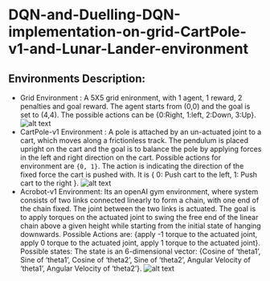 # DQN-and-Duelling-DQN-implementation-on-grid-CartPole-v1-and-Lunar-Lander-environment

## Environments Description:
- Grid Environment : A 5X5 grid enironment, with 1 agent, 1 reward, 2 penalties and goal reward. The agent starts from (0,0) and the goal is set to (4,4). The possible actions can be {0:Right, 1:left, 2:Down, 3:Up}.
![alt text](https://github.com/KNITPhoenix/DQN-and-Duelling-DQN-implementation-on-grid-CartPole-v1-and-Lunar-Lander-environment/blob/main/grid.PNG)
- CartPole-v1 Environment : A pole is attached by an un-actuated joint to a cart, which moves along a frictionless track. The pendulum is placed upright on the cart and the goal is to balance the pole by applying forces in the left and right direction on the cart. Possible actions for environment are `{0, 1}`. The action is indicating the direction of the fixed force the cart is pushed with. It is { 0: Push cart to the left, 1: Push cart to the right }.
![alt text](https://github.com/KNITPhoenix/DQN-and-Duelling-DQN-implementation-on-grid-CartPole-v1-and-Lunar-Lander-environment/blob/main/cartpole.PNG)
- Acrobot-v1 Environment: Its an openAI gym environment, where system consists of two links connected linearly to form a chain, with one end of the chain fixed. The joint between the two links is actuated. The goal is to apply torques on the actuated joint to swing the free end of the linear chain above a given height while starting from the initial state of hanging downwards. Possible Actions are: {apply -1 torque to the actuated joint, apply 0 torque to the actuated joint, apply 1 torque to the actuated joint}. Possible states: The state is an 6-dimensional vector: {Cosine of ‘theta1’, Sine of ‘theta1’, Cosine of ‘theta2’, Sine of ‘theta2’, Angular Velocity of ‘theta1’, Angular Velocity of ‘theta2’}.
![alt text](https://github.com/KNITPhoenix/DQN-and-Duelling-DQN-implementation-on-grid-CartPole-v1-and-Lunar-Lander-environment/blob/main/acrobot.PNG)

